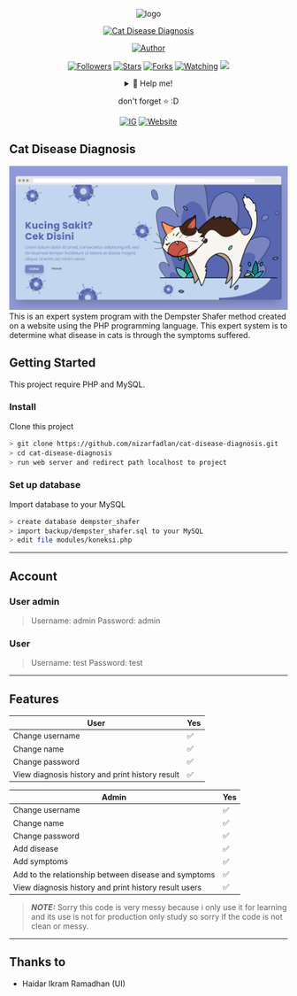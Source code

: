 <p align="center">
<img alt="logo" src="https://www.nizarfadlan.dev/favicon/logo.png" width="128" height="128"/>
</p>
<p align="center">
<a href="#"><img title="Cat Disease Diagnosis" src="https://img.shields.io/badge/Cat Disease Diagnosis-blueviolet?style=for-the-badge"></a>
</p>
<p align="center">
<a href="https://github.com/nizarfadlan"><img title="Author" src="https://img.shields.io/badge/AUTHOR-Nizar-orange.svg?style=for-the-badge&logo=github"></a>
</p>
<p align="center">
<a href="https://github.com/nizarfadlan/followers"><img title="Followers" src="https://img.shields.io/github/followers/nizarfadlan?color=blue&style=flat-square"></a>
<a href="https://github.com/nizarfadlan/cat-disease-diagnosis/stargazers/"><img title="Stars" src="https://img.shields.io/github/stars/nizarfadlan/cat-disease-diagnosis?color=red&style=flat-square"></a>
<a href="https://github.com/nizarfadlan/cat-disease-diagnosis/network/members"><img title="Forks" src="https://img.shields.io/github/forks/nizarfadlan/cat-disease-diagnosis?color=red&style=flat-square"></a>
<a href="https://github.com/nizarfadlan/cat-disease-diagnosis/watchers"><img title="Watching" src="https://img.shields.io/github/watchers/nizarfadlan/cat-disease-diagnosis?label=Watchers&color=blue&style=flat-square"></a>
<a href="https://hits.seeyoufarm.com"><img src="https://hits.seeyoufarm.com/api/count/incr/badge.svg?url=https://github.com/nizarfadlan/cat-disease-diagnosis&count_bg=%2379C83D&title_bg=%23555555&icon=probot.svg&icon_color=%2300FF6D&title=hits&edge_flat=false"/></a>
</p>
<div align="center">
<details>
 <summary>🥟 Help me!</summary>
 <p align="center">
    <a href="https://trakteer.id/nizariyf" target="_blank"><img title="Trakteer" src="https://img.shields.io/badge/Trakteer-red?style=for-the-badge"></a>
    <a href="https://paypal.me/niyf1" target="_blank"><img title="Paypal" src="https://img.shields.io/badge/Paypal-blue?style=for-the-badge"></a>
 </p>

</details>

don't forget ⭐️ :D
  <p align="center">
    <a href="https://instagram.com/nizariyf_/" target="_blank"><img title="IG" src="https://img.shields.io/badge/Follow-Instagram-orange"></a>
    <a href="https://nizarfadlan.dev" target="_blank"><img title="Website" src="https://img.shields.io/badge/Website-Personal-blueviolet"></a>
  </p>
</div>

## Cat Disease Diagnosis

![Preview Home Website](preview.png)
This is an expert system program with the Dempster Shafer method created on a website using the PHP programming language. This expert system is to determine what disease in cats is through the symptoms suffered.

## Getting Started

This project require PHP and MySQL.

### Install
Clone this project

```bash
> git clone https://github.com/nizarfadlan/cat-disease-diagnosis.git
> cd cat-disease-diagnosis
> run web server and redirect path localhost to project
```

### Set up database
Import database to your MySQL

```bash
> create database dempster_shafer
> import backup/dempster_shafer.sql to your MySQL
> edit file modules/koneksi.php
```

---

## Account
### User admin
  > Username: admin
  > Password: admin
### User
  > Username: test
  > Password: test

---

## Features

| User |Yes|
| ------------- | ------------- |
| Change username |✅|
| Change name |✅|
| Change password |✅|
| View diagnosis history and print history result |✅|

| Admin |Yes|
| ------------- | ------------- |
| Change username |✅|
| Change name |✅|
| Change password |✅|
| Add disease |✅|
| Add symptoms |✅|
| Add to the relationship between disease and symptoms |✅|
| View diagnosis history and print history result users |✅|

> **_NOTE:_**  Sorry this code is very messy because i only use it for learning and its use is not for production only study so sorry if the code is not clean or messy.

---

## Thanks to
- Haidar Ikram Ramadhan (UI)
